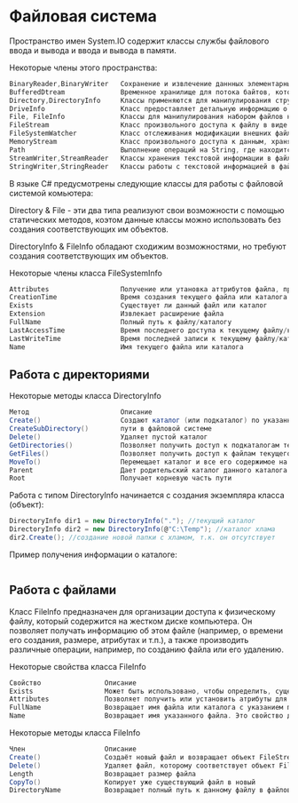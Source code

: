 # Файловая система

Пространство имен System.IO содержит классы службы файлового ввода и вывода и ввода и вывода в памяти.

Некоторые члены этого пространства:
```csharp
BinaryReader,BinaryWriter   Сохранение и извлечение даннных элементарных типов как двоичные значения
BufferedDtream              Временное хранилище для потока байтов, который может быть передан куда то позже
Directory,DirectoryInfo     Классы применяются для манипулирования структурой каталогов машины. 
DriveInfo                   Класс предоставляет детальную информацию о дисковых устройствах на машине
File, FileInfo              Классы для манипулирования набором файлов на машине. 
FileStream                  Класс произвольного доступа к файлу в виде потока байтов
FileSystemWatcher           Класс отслеживания модификации внешних файлов в указанном каталоге
MemoryStream                Класс произвольного доступа к данным, хранящимся в памяти, а не на физ носителе
Path                        Выполнение операций на String, где находится информация о пути к файлу или каталогу, в независимой от платформы манере
StreamWriter,StreamReader   Классы хранения текстовой информации в файле без поддержки произвольного доступа к файлу
StringWriter,StringReader   Классы работы с текстовой информацией в файле на основе строкового буфера
```

В языке C# предусмотрены следующие классы для работы с файловой системой комьютера:

Directory & File - эти два типа реализуют свои возможности с помощью статических методов, коэтом данные классы можно использовать без создания соответствующих им объектов.

DirectoryInfo & FileInfo обладают сходижим возможностями, но требуют создания соответствующих им объектов.

Некоторые члены класса FileSystemInfo
```csharp
Attributes                  Получение или утановка аттрибутов файла, представленных перечислением FileAttributes
CreationTime                Время создания текущего файла или каталога
Exists                      Существует ли данный файл или каталог
Extension                   Извлекает расширение файла
FullName                    Полный путь к файлу/каталогу
LastAccessTime              Время последнего доступа к текущему файлу/каталгу
LastWriteTime               Время последней записи к текущему файлу/катлогу
Name                        Имя текущего файла или каталога
```

## Работа с директориями

Некоторые методы класса DirectoryInfo
```csharp
Метод                       Описание
Create()                    Создают каталог (или подкаталог) по указанному
CreateSubDirectory()        пути в файловой системе
Delete()                    Удаляет пустой каталог
GetDirectories()            Позволяет получить доступ к подкаталогам текущего каталога (в виде массива объектов DirectoryInfo)
GetFiles()                  Позволяет получить доступ к файлам текущего каталога (в виде массива объектов FileInfo)
MoveTo()                    Перемещает каталог и все его содержимое на новый адрес в файловой системе
Parent                      Дает родительский каталог данного каталога
Root                        Получает корневую часть пути
```
Работа с типом DirectoryInfo начинается с создания экземпляра класса (объект):
```csharp
DirectoryInfo dir1 = new DirectoryInfo("."); //текущий каталог
DirectoryInfo dir2 = new DirectoryInfo(@"C:\Temp"); //каталог хлама
dir2.Create(); //создание новой папки с хламом, т.к. он отсутствует
```
Пример получения информации о каталоге:
```csharp

```

## Работа с файлами

Класс Filelnfo предназначен для организации доступа к физическому файлу, который содержится на жестком диске компьютера. Он позволяет получать информацию об этом файле (например, о времени его создания, размере, атрибутах и т.п.), а также производить различные операции, например, по созданию файла или его удалению.

Некоторые свойства класса FileInfo
```csharp
Свойство                Описание
Exists                  Может быть использовано, чтобы определить, существует ли данный объект файловой системы
Attributes              Позволяет получить или установить атрибуты для данного объекта файловой системы. Для этого свойства используются значения и перечисления FileAttributes
FullName                Возвращает имя файла или каталога с указанием пути к нему в файловой системе
Name                    Возвращает имя указанного файла. Это свойство доступно только для чтения. Для каталогов возвращает имя последнего каталога в иерархии, если это возможно. Если нет, возвращает полностью определённое имя
```
Некоторые методы класса FileInfo
```csharp
Член                    Описание
Create()                Создаёт новый файл и возвращает объект FileStream для взаимодействия с этим файлом
Delete()                Удаляет файл, которому соответствует объект FileInfo
Length                  Возвращает размер файла
CopyTo()                Копирует уже существующий файл в новый 
DirectoryName           Возвращает полный путь к данному файлу в файловой системе
```



